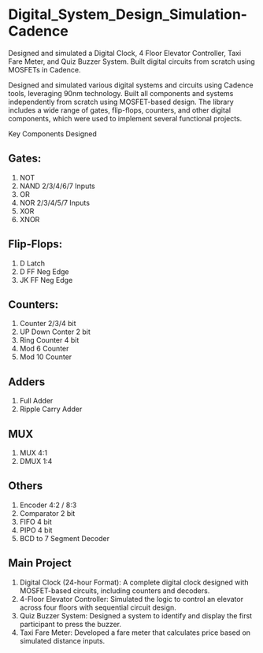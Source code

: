 # Digital_System_Design_Simulation-Cadence
 Designed and simulated a Digital Clock, 4 Floor Elevator Controller, Taxi Fare Meter, and Quiz Buzzer System. Built digital  circuits from scratch using MOSFETs in Cadence. 

 Designed and simulated various digital systems and circuits using Cadence tools, leveraging 90nm technology. Built all components and systems independently from scratch using MOSFET-based design. The library includes a wide range of gates, flip-flops, counters, and other digital components, which were used to implement several functional projects.

Key Components Designed


## Gates:
1. NOT
2. NAND 2/3/4/6/7 Inputs
3. OR
4. NOR 2/3/4/5/7 Inputs
5. XOR
6. XNOR


## Flip-Flops:
1. D Latch 
2. D FF Neg Edge
3. JK FF Neg Edge

## Counters:
1. Counter 2/3/4 bit
2. UP Down Conter 2 bit
3. Ring Counter 4 bit
4. Mod 6 Counter
5. Mod 10 Counter

## Adders
1. Full Adder
2. Ripple Carry Adder

## MUX
1. MUX 4:1 
2. DMUX 1:4 

## Others
1. Encoder 4:2 / 8:3 
2. Comparator 2 bit
3. FIFO 4 bit
4. PIPO 4 bit
5. BCD to 7 Segment Decoder

## Main Project
1. Digital Clock (24-hour Format): A complete digital clock designed with MOSFET-based circuits, including counters and decoders.
2. 4-Floor Elevator Controller: Simulated the logic to control an elevator across four floors with sequential circuit design.
3. Quiz Buzzer System: Designed a system to identify and display the first participant to press the buzzer.
4. Taxi Fare Meter: Developed a fare meter that calculates price based on simulated distance inputs.



